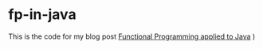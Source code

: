 # fp-in-java
This is the code for my blog post [Functional Programming applied to Java](https://johanbasson.net/posts/fp-applied-to-java/)
)
